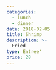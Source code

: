 ```yaml
---
categories:
  - lunch
  - dinner
date: 2018-02-05
title: Shrimp
description: >-
  Fried
type: Entree'
price: 28
---
```




